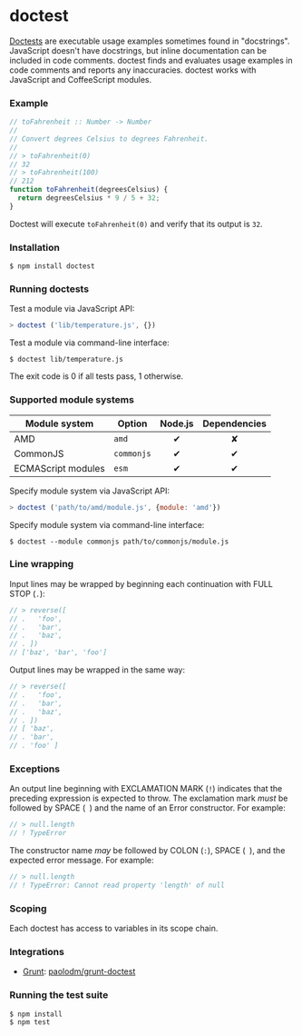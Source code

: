 # doctest

[Doctests][1] are executable usage examples sometimes found in "docstrings".
JavaScript doesn't have docstrings, but inline documentation can be included
in code comments. doctest finds and evaluates usage examples in code comments
and reports any inaccuracies. doctest works with JavaScript and CoffeeScript
modules.

### Example

```javascript
// toFahrenheit :: Number -> Number
//
// Convert degrees Celsius to degrees Fahrenheit.
//
// > toFahrenheit(0)
// 32
// > toFahrenheit(100)
// 212
function toFahrenheit(degreesCelsius) {
  return degreesCelsius * 9 / 5 + 32;
}
```

Doctest will execute `toFahrenheit(0)` and verify that its output is `32`.

### Installation

```console
$ npm install doctest
```

### Running doctests

Test a module via JavaScript API:

```javascript
> doctest ('lib/temperature.js', {})
```

Test a module via command-line interface:

```console
$ doctest lib/temperature.js
```

The exit code is 0 if all tests pass, 1 otherwise.

### Supported module systems

| Module system         | Option        | Node.js       | Dependencies  |
| --------------------- | ------------- |:-------------:|:-------------:|
| AMD                   | `amd`         |       ✔︎       |       ✘       |
| CommonJS              | `commonjs`    |       ✔︎       |       ✔︎       |
| ECMAScript modules    | `esm`         |       ✔︎       |       ✔︎       |

Specify module system via JavaScript API:

```javascript
> doctest ('path/to/amd/module.js', {module: 'amd'})
```

Specify module system via command-line interface:

```console
$ doctest --module commonjs path/to/commonjs/module.js
```

### Line wrapping

Input lines may be wrapped by beginning each continuation with FULL STOP (`.`):

```javascript
// > reverse([
// .   'foo',
// .   'bar',
// .   'baz',
// . ])
// ['baz', 'bar', 'foo']
```

Output lines may be wrapped in the same way:

```javascript
// > reverse([
// .   'foo',
// .   'bar',
// .   'baz',
// . ])
// [ 'baz',
// . 'bar',
// . 'foo' ]
```

### Exceptions

An output line beginning with EXCLAMATION MARK (`!`) indicates that the
preceding expression is expected to throw. The exclamation mark *must* be
followed by SPACE (<code> </code>) and the name of an Error constructor.
For example:

```javascript
// > null.length
// ! TypeError
```

The constructor name *may* be followed by COLON (`:`), SPACE (<code> </code>),
and the expected error message. For example:

```javascript
// > null.length
// ! TypeError: Cannot read property 'length' of null
```

### Scoping

Each doctest has access to variables in its scope chain.

### Integrations

  - [Grunt](http://gruntjs.com/):
      [paolodm/grunt-doctest](https://github.com/paolodm/grunt-doctest)

### Running the test suite

```console
$ npm install
$ npm test
```


[1]: http://docs.python.org/library/doctest.html

